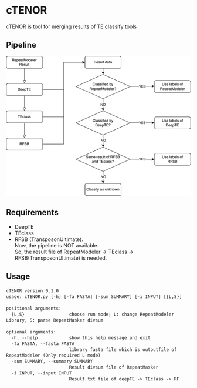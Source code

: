 # cTENOR
cTENOR is tool for merging results of TE classify tools

## Pipeline
![pipeline diagram of cTENOR](cTENORdiagram.png)

## Requirements
- DeepTE
- TEclass
- RFSB (TransposonUltimate).   
Now, the pipeline is NOT available.  
So, the result file of RepeatModeler -> TEclass -> RFSB(TransposonUltimate) is needed.

## Usage
```
cTENOR version 0.1.0
usage: cTENOR.py [-h] [-fa FASTA] [-sum SUMMARY] [-i INPUT] [{L,S}]

positional arguments:
  {L,S}                 choose run mode; L: change RepeatModeler Library, S: parse RepeatMasker divsum

optional arguments:
  -h, --help            show this help message and exit
  -fa FASTA, --fasta FASTA
                        library fasta file which is outputfile of RepeatModeler (Only required L mode)
  -sum SUMMARY, --summary SUMMARY
                        Result divsum file of RepeatMasker
  -i INPUT, --input INPUT
                        Result txt file of deepTE -> TEclass -> RF
```
